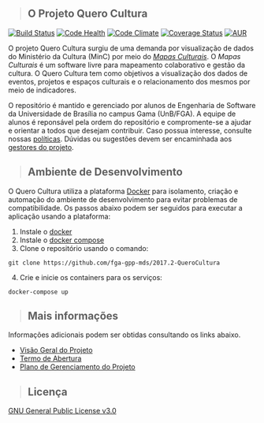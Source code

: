 
>## O Projeto Quero Cultura
[![Build Status](https://travis-ci.org/fga-gpp-mds/2017.2-QueroCultura.svg?branch=master)](https://travis-ci.org/fga-gpp-mds/2017.2-QueroCultura)
[![Code Health](https://landscape.io/github/fga-gpp-mds/2017.2-QueroCultura/master/landscape.svg?style=flat)](https://landscape.io/github/fga-gpp-mds/2017.2-QueroCultura/master)
[![Code Climate](https://codeclimate.com/github/fga-gpp-mds/2017.2-QueroCultura/badges/gpa.svg)](https://codeclimate.com/github/fga-gpp-mds/2017.2-QueroCultura)
[![Coverage Status](https://coveralls.io/repos/github/fga-gpp-mds/2017.2-QueroCultura/badge.svg?branch=HEAD)](https://coveralls.io/github/fga-gpp-mds/2017.2-QueroCultura?branch=HEAD)
[![AUR](https://img.shields.io/aur/license/yaourt.svg?colorB=ff69b4)](https://github.com/fga-gpp-mds/2017.2-QueroCultura/blob/devel/LICENSE)

O projeto Quero Cultura surgiu de uma demanda por visualização de dados do Ministério da Cultura (MinC) por meio do [_Mapas Culturais_](http://mapas.cultura.gov.br/). O _Mapas Culturais_ é um software livre para mapeamento colaborativo e gestão da cultura.
O Quero Cultura tem como objetivos a visualização dos dados de eventos, projetos e espaços culturais e o relacionamento dos mesmos por meio de indicadores.

O repositório é mantido e gerenciado por alunos de Engenharia de Software da Universidade de Brasília no campus Gama (UnB/FGA). A equipe de alunos é reponsável pela ordem do repositório e compromente-se a ajudar e orientar a todos que desejam contribuir. Caso possua interesse, consulte nossas [políticas](https://github.com/fga-gpp-mds/2017.2-QueroCultura/wiki/Pol%C3%ADticas-de-Reposit%C3%B3rio). Dúvidas ou sugestões devem ser encaminhada aos [gestores do projeto](https://github.com/fga-gpp-mds/2017.2-QueroCultura/wiki/Contatos).

>## Ambiente de Desenvolvimento

O Quero Cultura utiliza a plataforma [Docker](https://www.docker.com/what-docker) para isolamento, criação e automação do ambiente de desenvolvimento para evitar problemas de compatibilidade. Os passos abaixo podem ser seguidos para executar a aplicação usando a plataforma:

1. Instale o [docker](https://docs.docker.com/engine/installation/)
2. Instale o [docker compose](https://docs.docker.com/compose/install/)
3. Clone o repositório usando o comando:
  ```
  git clone https://github.com/fga-gpp-mds/2017.2-QueroCultura
  ```
4. Crie e inicie os containers para os serviços:
  ```
  docker-compose up
  ```
  
>## Mais informações
Informações adicionais podem ser obtidas consultando os links abaixo.
* [Visão Geral do Projeto](https://github.com/fga-gpp-mds/2017.2-QueroCultura/wiki)
* [Termo de Abertura](https://github.com/fga-gpp-mds/2017.2-QueroCultura/wiki/Termo-de-Abertura-do-Projeto)
* [Plano de Gerenciamento do Projeto](https://github.com/fga-gpp-mds/2017.2-QueroCultura/wiki/Plano-de-Gerenciamento-do-Projeto)
  
>## Licença

[GNU General Public License v3.0](https://github.com/fga-gpp-mds/2017.2-QueroCultura/blob/master/LICENSE)
